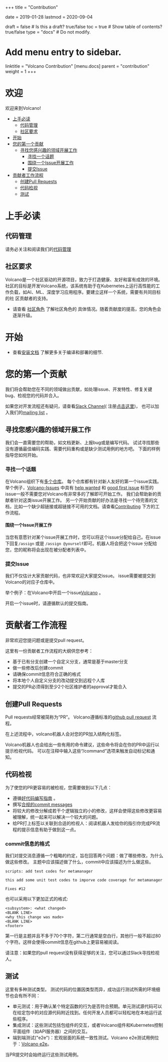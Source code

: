 +++
title = "Contribution"


date = 2019-01-28
lastmod = 2020-09-04

draft = false  # Is this a draft? true/false
toc = true  # Show table of contents? true/false
type = "docs"  # Do not modify.

# Add menu entry to sidebar.
linktitle = "Volcano Contribution"
[menu.docs]
  parent = "contribution"
  weight = 1
+++

# 欢迎

欢迎来到Volcano!

-   [上手必读](#before-you-get-started)
    -   [代码管理](#code-of-conduct)
    -   [社区要求](#community-expectations)
-   [开始](#getting-started)
-   [您的第一个贡献](#your-first-contribution)
    -   [寻找您感兴趣的领域开展工作](#find-something-to-work-on)
        -   [寻找一个话题](#find-a-good-first-topic)
        -   [围绕一个Issue开展工作](#work-on-an-issue)
        -   [提交Issue](#file-an-issue)
-   [贡献者工作流程](#contributor-workflow)
    -   [创建Pull Requests](#creating-pull-requests)
    -   [代码检视](#code-review)
    -   [测试](#testing)

# 上手必读

## 代码管理

请务必关注和阅读我们的[代码管理](https://github.com/volcano-sh/website/blob/master/CODE_OF_CONDUCT.md)

## 社区要求

Volcano是一个社区驱动的开源项目，致力于打造健康、友好和富有成效的环境。
社区的目标是开发Volcano系统，该系统有助于在Kubernetes上运行高性能的工作负载，如AI、ML、深度学习应用程序。要建立这样一个系统，需要有共同目标的社
区贡献者的支持。

- 请查看 [社区角色](https://github.com/volcano-sh/website/blob/master/content/en/docs/community-membership.md) 了解社区角色的
具体情况。随着贡献度的提高，您的角色会逐渐升级。


# 开始

- 查看[安装文档](https://github.com/volcano-sh/website/blob/master/content/en/docs/deployment.md) 了解更多关于编译和部署的细节.


# 您的第一个贡献

我们将会帮助您在不同的领域做出贡献，如处理issue、开发特性、修复关键bug、检视您的代码并合入。

如果您对开发流程还有疑问，请查看[Slack Channel](https://volcano-sh.slack.com)( 注册[点击这里](https://join.slack.com/t/volcano-sh/shared_invite/enQtNTU5NTU3NDU0MTc4LTgzZTQ2MzViNTFmNDg1ZGUyMzcwNjgxZGQ1ZDdhOGE3Mzg1Y2NkZjk1MDJlZTZhZWU5MDg2MWJhMzI3Mjg3ZTk))，
也可以加入我们的[mailing list](https://groups.google.com/forum/#!forum/volcano-sh) 。

## 寻找您感兴趣的领域开展工作

我们会一直需要您的帮助，如文档更新、上报bug或是编写代码。
试试寻找那些没有遵循最佳编码实践、需要代码重构或是缺少测试用例的地方吧。
下面的样例指导您如何开始。

### 寻找一个话题

在Volcano组织下有[多个仓库](https://github.com/volcano-sh/)。
每个仓库都有针对新人友好的第一个issue实践。
举个例子，[Volcano-Issues](https://github.com/volcano-sh/volcano) 中具有 [help wanted](https://github.com/volcano-sh/volcano/issues?q=is%3Aopen+is%3Aissue+label%3A%22help+wanted%22)
和 [good first issue](https://github.com/volcano-sh/volcano/issues?q=is%3Aopen+is%3Aissue+label%3A%22good+first+issue%22)
标签的issue一般不需要您对Volcano有非常多的了解即可开始工作。
我们会帮助新的贡献者针对这类issue开展工作。
另一个开始贡献的好办法是寻找一个待完善的文档，比如一个缺少超链接或超链接不可用的文档。请查看[Contributing](#contributing) 下方的工作流程。


#### 围绕一个Issue开展工作

当您有意愿针对某个issue开展工作时，您可以将这个issue分配给自己。在issue下回复`/assign` 或是 `/assign @yourself`即可。机器人将会把这个issue
分配给您，您的昵称将会出现在被分配者列表中。

### 提交Issue

我们不仅估计大家贡献代码，也非常欢迎大家提交issue。
issue需要被提交到Volcano的对应子仓库中。

举个例子：在Volcano中开启一个issue[Volcano](https://github.com/volcano-sh/volcano/issues) 。

开启一个issue时，请遵循默认的提交指南。

# 贡献者工作流程

非常欢迎您提问题或是提交pull request。

这里有一份贡献者工作流程的大纲供您参考：

- 基于已有分支创建一个自定义分支，通常是基于master分支
- 做一些修改后创建commit
- 请确保commit信息符合正确的格式
- 将本地个人自定义分支的改动提交到远程个人库
- 提交的PR必须得到至少2个社区维护者的approval才能合入

## 创建Pull Requests

Pull requests经常被简称为“PR”。
Volcano遵循标准的[github pull request](https://help.github.com/articles/about-pull-requests/) 流程。

在上述流程中，volcano机器人会对您的PR加入结构化标签。

Volcano机器人也会给出一些有用的命令建议，这些命令将会在你的PR中运行以提示检视代码。
可以在注释中输入这些“/command”选项来触发自动标记和通知。

## 代码检视

为了使您的PR更容易的被检视，您需要做到以下几点：

* 遵循[好代码编写指南](https://github.com/golang/go/wiki/CodeReviewComments) 。
* 撰写[合规的commit messages](https://chris.beams.io/posts/git-commit/)
* 将较大的修改分解成若干个逻辑独立的小的修改，这样会使得这些修改更容易被理解，统一起来可以解决一个较大的问题。
* 给PR打上标签以关联到合适的检视人：阅读机器人发给你的指引你完成PR流程的提示信息有助于做到这一点。


### commit信息的格式

我们对提交消息遵循一个粗略的约定，旨在回答两个问题：做了哪些修改，为什么做这些修改。
主题中应该描述做了什么，commit中应该描述为什么做这些。

```
scripts: add test codes for metamanager

this add some unit test codes to imporve code coverage for metamanager

Fixes #12
```

也可以采用以下更加正式的格式:

```
<subsystem>: <what changed>
<BLANK LINE>
<why this change was made>
<BLANK LINE>
<footer>
```

第一行是主题并且不多于70个字符，第二行通常是空白行，其他行一般不超过80个字符。这样会使得commit信息在github上更容易被阅读。

请注意：如果您的pull request没有获得足够的关注，您可以通过Slack寻找检视人。

## 测试

这里有多种测试类型。
测试代码的位置因类型而异，成功运行测试所需的环境细节也会有所不同：

* 单元测试：用于确认某个特定函数的行为是否符合预期。单元测试源代码可以在给定包中的对应源代码附近找到。任何开发人员都可以轻松地在本地运行这些程序。
* 集成测试：这些测试包括包组件的交互，或者Volcano组件和Kubernetes控制平面组件（如API服务器）之间的交互。
* 端到端测试("e2e")：宏观层面的系统一致性测试。Volcano e2e测试用例位于：[Volcano e2e](https://github.com/volcano-sh/volcano/tree/master/test/e2e)。

当PR提交时会始终运行这些测试用例。
